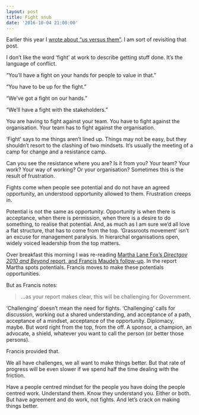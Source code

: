 ```yaml
---
layout: post
title: Fight snub
date: '2016-10-04 21:00:00'
---
```

Earlier this year I [wrote about “us versus them”](/us-versus-them/). I am sort of revisiting that post.

I don’t like the word ‘fight’ at work to describe getting stuff done. It’s the language of conflict.

“You’ll have a fight on your hands for people to value in that.”

“You have to be up for the fight.”

“We’ve got a fight on our hands.”

“We’ll have a fight with the stakeholders.”  

You are having to fight against your team. You have to fight against the organisation. Your team has to fight against the organisation.

‘Fight’ says to me things aren’t lined up. Things may not be easy, but they shouldn’t resort to the clashing of two mindsets. It’s usually the meeting of a camp for change and a resistance camp.

Can you see the resistance where you are? Is it from you? Your team? Your work? Your way of working? Or your organisation?
Sometimes this is the result of frustration.

Fights come when people see potential and do not have an agreed opportunity, an understood opportunity allowed to them. Frustration creeps in.

Potential is not the same as opportunity. Opportunity is when there is acceptance, when there is permission, when there is a desire to do something, to realise that potential. And, as much as I am sure we’d all love a flat structure, that has to come from the top. ‘Grassroots movement’ isn’t an excuse for management paralysis. In hierarchal organisations open, widely voiced leadership from the top matters.

Over breakfast this morning I was re-reading [Martha Lane Fox’s *Directgov 2010 and Beyond* report, and Francis Maude’s follow-up](https://www.gov.uk/government/publications/directgov-2010-and-beyond-revolution-not-evolution-a-report-by-martha-lane-fox). In the report Martha spots potentials. Francis moves to make these potentials opportunities.

But as Francis notes:

> …as your report makes clear, this will be challenging for Government.

‘Challenging’ doesn’t mean the need for fights. ‘Challenging’ calls for discussion, working out a shared understanding, and acceptance of a path, acceptance of a mindset, acceptance of the opportunity. Diplomacy, maybe. But word right from the top, from the off. A sponsor, a champion, an advocate, a shield, whatever you want to call the person (or better those persons).

Francis provided that.

We all have challenges, we all want to make things better. But that rate of progress will be even slower if we spend half the time dealing with the friction.

Have a people centred mindset for the people you have doing the people centred work. Understand them. Know they understand you. Either or both. But have agreement and do work, not fights. And let’s crack on making things better.
